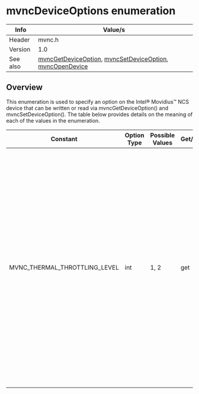 # mvncDeviceOptions enumeration

Info | Value/s
------------ | -------------
Header|mvnc.h
Version|1.0
See also|[mvncGetDeviceOption](mvncGetDeviceOption.md), [mvncSetDeviceOption](mvncSetDeviceOption.md), [mvncOpenDevice](mvncOpenDevice.md) 

## Overview

This enumeration is used to specify an option on the Intel® Movidius™ NCS device that can be written or read via mvncGetDeviceOption() and mvncSetDeviceOption(). The table below provides details on the meaning of each of the values in the enumeration.

Constant | Option Type | Possible Values | Get/Set | Description
-------- | ------------| --------------- | ------- | -----------
MVNC_THERMAL_THROTTLING_LEVEL|int|1, 2|get|1: if lower guard temperature threshold of chip sensor is reached. This indicates short throttling time is in action between inferences to protect the device. <br>2: if upper guard temperature of chip sensor is reached. This indicates long throttling time is in action between inferences to protect the device.
